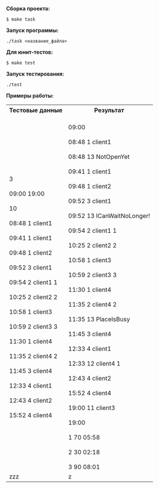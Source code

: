 **Сборка проекта:**  
```
$ make task
```
**Запуск программы:**
```
./task <название_файла>
```
**Для юнит-тестов:**  
```
$ make test
```
**Запуск тестирования:**
```
./test
```
**Примеры работы:**  
<table>
 <tr>
    <th>Тестовые данные</th>
    <th>Результат</th>
 </tr>
 <tr>
    <td>
<br>3</br>  
<br>09:00 19:00</br>   
<br>10  </br> 
<br>08:48 1 client1  </br> 
<br>09:41 1 client1  </br> 
<br>09:48 1 client2  </br> 
<br>09:52 3 client1  </br> 
<br>09:54 2 client1 1  </br> 
<br>10:25 2 client2 2  </br> 
<br>10:58 1 client3  </br> 
<br>10:59 2 client3 3  </br> 
<br>11:30 1 client4  </br> 
<br>11:35 2 client4 2  </br> 
<br>11:45 3 client4  </br> 
<br>12:33 4 client1  </br> 
<br>12:43 4 client2  </br>   
<br>15:52 4 client4</br> 
</td>  
    <td>
<br>09:00</br> 
<br>08:48 1 client1</br> 
<br>08:48 13 NotOpenYet</br> 
<br>09:41 1 client1</br> 
<br>09:48 1 client2</br> 
<br>09:52 3 client1</br> 
<br>09:52 13 ICanWaitNoLonger!</br> 
<br>09:54 2 client1 1</br> 
<br>10:25 2 client2 2</br> 
<br>10:58 1 client3</br> 
<br>10:59 2 client3 3</br> 
<br>11:30 1 client4</br> 
<br>11:35 2 client4 2</br> 
<br>11:35 13 PlaceIsBusy</br> 
<br>11:45 3 client4</br> 
<br>12:33 4 client1</br> 
<br>12:33 12 client4 1</br> 
<br>12:43 4 client2</br> 
<br>15:52 4 client4</br> 
<br>19:00 11 client3</br> 
<br>19:00</br> 
<br>1 70 05:58</br> 
<br>2 30 02:18</br> 
<br>3 90 08:01</br> 
    </td>
 </tr>
  <tr>
    <td>zzz</td>
    <td>z</td>
  </tr>
</table>   
